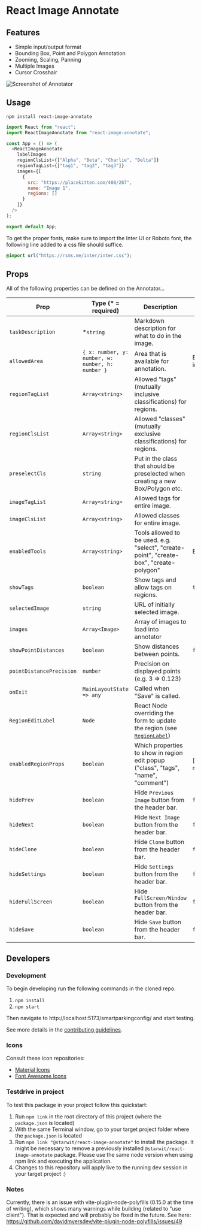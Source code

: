 # React Image Annotate

## Features

- Simple input/output format
- Bounding Box, Point and Polygon Annotation
- Zooming, Scaling, Panning
- Multiple Images
- Cursor Crosshair

![Screenshot of Annotator](https://user-images.githubusercontent.com/1910070/51199716-83c72080-18c5-11e9-837c-c3a89c8caef4.png)

## Usage

`npm install react-image-annotate`

```javascript
import React from "react";
import ReactImageAnnotate from "react-image-annotate";

const App = () => (
  <ReactImageAnnotate
    labelImages
    regionClsList={["Alpha", "Beta", "Charlie", "Delta"]}
    regionTagList={["tag1", "tag2", "tag3"]}
    images={[
      {
        src: "https://placekitten.com/408/287",
        name: "Image 1",
        regions: []
      }
    ]}
  />
);

export default App;

```

To get the proper fonts, make sure to import the Inter UI or Roboto font, the
following line added to a css file should suffice.

```css
@import url("https://rsms.me/inter/inter.css");
```

## Props

All of the following properties can be defined on the Annotator...

| Prop                     | Type (\* = required)                             | Description                                                                             | Default       |
| ------------------------ | ------------------------------------------------ | --------------------------------------------------------------------------------------- | ------------- |
| `taskDescription`        | \*`string`                                       | Markdown description for what to do in the image.                                       |               |
| `allowedArea`            | `{ x: number, y: number, w: number, h: number }` | Area that is available for annotation.                                                  | Entire image. |
| `regionTagList`          | `Array<string>`                                  | Allowed "tags" (mutually inclusive classifications) for regions.                        |               |
| `regionClsList`          | `Array<string>`                                  | Allowed "classes" (mutually exclusive classifications) for regions.           
| `preselectCls`          | `string`                                          |  Put in the class that should be preselected when creating a new Box/Polygon etc.           |               |
| `imageTagList`           | `Array<string>`                                  | Allowed tags for entire image.                                                          |               |
| `imageClsList`           | `Array<string>`                                  | Allowed classes for entire image.                                                       |               |
| `enabledTools`           | `Array<string>`                                  | Tools allowed to be used. e.g. "select", "create-point", "create-box", "create-polygon" | Everything.   |
| `showTags`               | `boolean`                                        | Show tags and allow tags on regions.                                                    | `true`        |
| `selectedImage`          | `string`                                         | URL of initially selected image.                                                        |               |
| `images`                 | `Array<Image>`                                   | Array of images to load into annotator                                                  |               |
| `showPointDistances`     | `boolean`                                        | Show distances between points.                                                          | `false`       |
| `pointDistancePrecision` | `number`                                         | Precision on displayed points (e.g. 3 => 0.123)                                         |               |
| `onExit`                 | `MainLayoutState => any`                         | Called when "Save" is called.                                                           |               |
| `RegionEditLabel`        | `Node`                                           | React Node overriding the form to update the region (see [`RegionLabel`](https://github.com/waoai/react-image-annotate/blob/master/src/RegionLabel/index.js))                                                          |               |
| `enabledRegionProps`     | `boolean`                                        | Which properties to show in region edit popup ("class", "tags", "name", "comment")      | [`class`, `name`] |
| `hidePrev`               | `boolean`                                        | Hide `Previous Image` button from the header bar.                                       | `false`       |
| `hideNext`               | `boolean`                                        | Hide `Next Image` button from the header bar.                                           | `false`       |
| `hideClone`              | `boolean`                                        | Hide `Clone` button from the header bar.                                                | `false`       |
| `hideSettings`           | `boolean`                                        | Hide `Settings` button from the header bar.                                             | `false`       |
| `hideFullScreen`         | `boolean`                                        | Hide `FullScreen/Window` button from the header bar.                                    | `false`       |
| `hideSave`               | `boolean`                                        | Hide `Save` button from the header bar.                                                 | `false`       |

## Developers

### Development

To begin developing run the following commands in the cloned repo.

1. `npm install`
2. `npm start`

Then navigate to http://localhost:5173/smartparkingconfig/ and start testing.

See more details in the [contributing guidelines](https://github.com/waoai/react-image-annotate/wiki/Setup-for-Development).

### Icons

Consult these icon repositories:

- [Material Icons](https://material.io/tools/icons/)
- [Font Awesome Icons](https://fontawesome.com/icons?d=gallery&m=free)

### Testdrive in project
To test this package in your project follow this quickstart:
1. Run `npm link` in the root directory of this project (where the `package.json` is located)
2. With the same Terminal window, go to your target project folder where the `package.json` is located
3. Run `npm link "@starwit/react-image-annotate"` to install the package. It might be necessary to remove a previously installed `@starwit/react-image-annotate` package. Please use the same node version when using npm link and executing the application. 
4. Changes to this repository will apply live to the running dev session in your target project :)


### Notes
Currently, there is an issue with vite-plugin-node-polyfills (0.15.0 at the time of writing), 
which shows many warnings while building (related to "use client"). That is expected and will probably be fixed in the future. See here: https://github.com/davidmyersdev/vite-plugin-node-polyfills/issues/49 